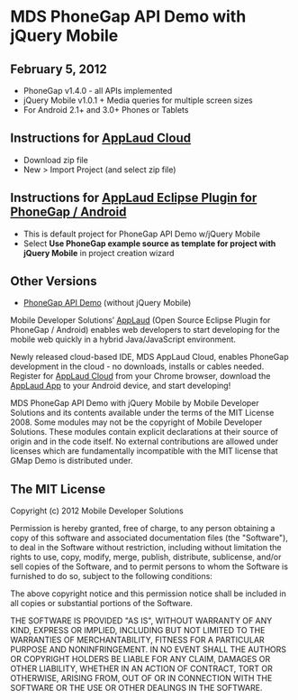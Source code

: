 MDS PhoneGap API Demo with jQuery Mobile
====================

February 5, 2012
------------
 * PhoneGap v1.4.0 - all APIs implemented
 * jQuery Mobile v1.0.1 + Media queries for multiple screen sizes
 * For Android 2.1+ and 3.0+ Phones or Tablets

Instructions for [AppLaud Cloud](http://applaudcloud.com)
-------------
 * Download zip file
 * New > Import Project (and select zip file)

Instructions for [AppLaud Eclipse Plugin for PhoneGap / Android](http://www.mobiledevelopersolutions.com)
-------------
 * This is default project for PhoneGap API Demo w/jQuery Mobile
 * Select **Use PhoneGap example source as template for project with jQuery Mobile** in project creation wizard

## Other Versions
 * [PhoneGap API Demo](https://github.com/libbybaldwin/phonegap-api-demo) (without jQuery Mobile)

Mobile Developer Solutions’ [AppLaud](http://www.mobiledevelopersolutions.com) (Open Source Eclipse Plugin for PhoneGap / Android) enables web developers to start developing for the mobile web quickly in a hybrid Java/JavaScript environment. 

Newly released cloud-based IDE, MDS AppLaud Cloud, enables PhoneGap development in the cloud - no downloads, installs or cables needed. Register for [AppLaud Cloud](http://applaudcloud.com) from your Chrome browser, download the [AppLaud App](https://market.android.com/details?id=com.mds.applaud) to your Android device, and start developing!

MDS PhoneGap API Demo with jQuery Mobile by Mobile Developer Solutions and its contents available under the terms of the MIT License 2008. Some modules may not be the copyright of Mobile Developer Solutions. These modules contain explicit declarations at their source of origin and in the code itself. No external contributions are allowed under licenses which are fundamentally incompatible with the MIT license that GMap Demo is distributed under.

The MIT License
----------------

Copyright (c) 2012 Mobile Developer Solutions

Permission is hereby granted, free of charge, to any person obtaining a copy of this software and associated documentation files (the "Software"), to deal in the Software without restriction, including without limitation the rights to use, copy, modify, merge, publish, distribute, sublicense, and/or sell copies of the Software, and to permit persons to whom the Software is furnished to do so, subject to the following conditions:

The above copyright notice and this permission notice shall be included in all copies or substantial portions of the Software.

THE SOFTWARE IS PROVIDED "AS IS", WITHOUT WARRANTY OF ANY KIND, EXPRESS OR IMPLIED, INCLUDING BUT NOT LIMITED TO THE WARRANTIES OF MERCHANTABILITY, FITNESS FOR A PARTICULAR PURPOSE AND NONINFRINGEMENT. IN NO EVENT SHALL THE AUTHORS OR COPYRIGHT HOLDERS BE LIABLE FOR ANY CLAIM, DAMAGES OR OTHER LIABILITY, WHETHER IN AN ACTION OF CONTRACT, TORT OR OTHERWISE, ARISING FROM, OUT OF OR IN CONNECTION WITH THE SOFTWARE OR THE USE OR OTHER DEALINGS IN THE SOFTWARE.
